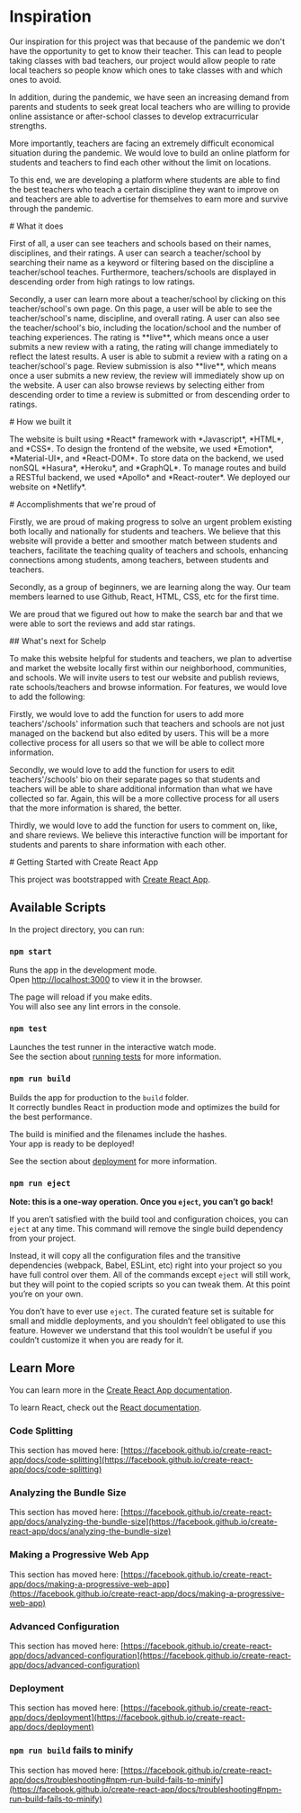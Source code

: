 # Inspiration
<p>Our inspiration for this project was that because of the pandemic we don't have the opportunity to get to know their teacher. This can lead to people taking classes with bad teachers, our project would allow people to rate local teachers so people know which ones to take classes with and which ones to avoid.</p>
<p>In addition, during the pandemic, we have seen an increasing demand from parents and students to seek great local teachers who are willing to provide online assistance or after-school classes to develop extracurricular strengths. </p>
<p>More importantly, teachers are facing an extremely difficult economical situation during the pandemic. We would love to build an online platform for students and teachers to find each other without the limit on locations. </p>
<p>To this end, we are developing a platform where students are able to find the best teachers who teach a certain discipline they want to improve on and teachers are able to advertise for themselves to earn more and survive through the pandemic.</p>
# What it does
<p>First of all, a user can see teachers and schools based on their names, disciplines, and their ratings. A user can search a teacher/school by searching their name as a keyword or filtering based on the discipline a teacher/school teaches. Furthermore, teachers/schools are displayed in descending order from high ratings to low ratings. </p>
<p>Secondly, a user can learn more about a teacher/school by clicking on this teacher/school's own page. On this page, a user will be able to see the teacher/school's name, discipline, and overall rating. A user can also see the teacher/school's bio, including the location/school and the number of teaching experiences. The rating is **live**, which means once a user submits a new review with a rating, the rating will change immediately to reflect the latest results. A user is able to submit a review with a rating on a teacher/school's page.  Review submission is also **live**, which means once a user submits a new review, the review will immediately show up on the website. A user can also browse reviews by selecting either from descending order to time a review is submitted or from descending order to ratings. </p>
# How we built it
<p>The website is built using  *React*  framework with *Javascript*, *HTML*, and *CSS*. To design the frontend of the website, we used *Emotion*, *Material-UI*, and *React-DOM*. To store data on the backend, we used nonSQL *Hasura*, *Heroku*, and *GraphQL*. To manage routes and build a RESTful backend, we used *Apollo* and *React-router*. We deployed our website on *Netlify*.</p>
# Accomplishments that we're proud of
<p>Firstly, we are proud of making progress to solve an urgent problem existing both locally and nationally for students and teachers. We believe that this website will provide a better and smoother match between students and teachers, facilitate the teaching quality of teachers and schools, enhancing connections among students, among teachers, between students and teachers.</p>
<p>Secondly, as a group of beginners, we are learning along the way. Our team members learned to use Github, React, HTML, CSS, etc for the first time.</p>
<p>We are proud that we figured out how to make the search bar and that we were able to sort the reviews and add star ratings.</p>
## What's next for Schelp
<p>To make this website helpful for students and teachers, we plan to advertise and market the website locally first within our neighborhood, communities, and schools. We will invite users to test our website and publish reviews, rate schools/teachers and browse information. For features, we would love to add the following:</p>
<p>Firstly, we would love to add the function for users to add more teachers'/schools' information such that teachers and schools are not just managed on the backend but also edited by users. This will be a more collective process for all users so that we will be able to collect more information.</p>
<p>Secondly, we would love to add the function for users to edit teachers'/schools' bio on their separate pages so that students and teachers will be able to share additional information than what we have collected so far. Again, this will be a more collective process for all users that the more information is shared, the better.</p>
<p>Thirdly, we would love to add the function for users to comment on, like, and share reviews. We believe this interactive function will be important for students and parents to share information with each other.</p>
# Getting Started with Create React App

This project was bootstrapped with [Create React App](https://github.com/facebook/create-react-app).

## Available Scripts

In the project directory, you can run:

### `npm start`

Runs the app in the development mode.\
Open [http://localhost:3000](http://localhost:3000) to view it in the browser.

The page will reload if you make edits.\
You will also see any lint errors in the console.

### `npm test`

Launches the test runner in the interactive watch mode.\
See the section about [running tests](https://facebook.github.io/create-react-app/docs/running-tests) for more information.

### `npm run build`

Builds the app for production to the `build` folder.\
It correctly bundles React in production mode and optimizes the build for the best performance.

The build is minified and the filenames include the hashes.\
Your app is ready to be deployed!

See the section about [deployment](https://facebook.github.io/create-react-app/docs/deployment) for more information.

### `npm run eject`

**Note: this is a one-way operation. Once you `eject`, you can’t go back!**

If you aren’t satisfied with the build tool and configuration choices, you can `eject` at any time. This command will remove the single build dependency from your project.

Instead, it will copy all the configuration files and the transitive dependencies (webpack, Babel, ESLint, etc) right into your project so you have full control over them. All of the commands except `eject` will still work, but they will point to the copied scripts so you can tweak them. At this point you’re on your own.

You don’t have to ever use `eject`. The curated feature set is suitable for small and middle deployments, and you shouldn’t feel obligated to use this feature. However we understand that this tool wouldn’t be useful if you couldn’t customize it when you are ready for it.

## Learn More

You can learn more in the [Create React App documentation](https://facebook.github.io/create-react-app/docs/getting-started).

To learn React, check out the [React documentation](https://reactjs.org/).

### Code Splitting

This section has moved here: [https://facebook.github.io/create-react-app/docs/code-splitting](https://facebook.github.io/create-react-app/docs/code-splitting)

### Analyzing the Bundle Size

This section has moved here: [https://facebook.github.io/create-react-app/docs/analyzing-the-bundle-size](https://facebook.github.io/create-react-app/docs/analyzing-the-bundle-size)

### Making a Progressive Web App

This section has moved here: [https://facebook.github.io/create-react-app/docs/making-a-progressive-web-app](https://facebook.github.io/create-react-app/docs/making-a-progressive-web-app)

### Advanced Configuration

This section has moved here: [https://facebook.github.io/create-react-app/docs/advanced-configuration](https://facebook.github.io/create-react-app/docs/advanced-configuration)

### Deployment

This section has moved here: [https://facebook.github.io/create-react-app/docs/deployment](https://facebook.github.io/create-react-app/docs/deployment)

### `npm run build` fails to minify

This section has moved here: [https://facebook.github.io/create-react-app/docs/troubleshooting#npm-run-build-fails-to-minify](https://facebook.github.io/create-react-app/docs/troubleshooting#npm-run-build-fails-to-minify)
